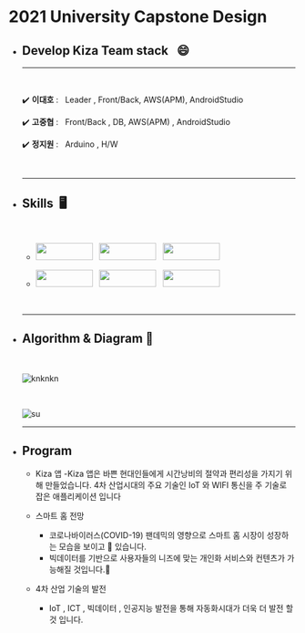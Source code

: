 <!-- Heading -->
# 2021 University Capstone Design 

<!-- Heading -->
<!-- Bullet list -->
* ## Develop **Kiza** Team stack &nbsp; 😄
  ---
  <!-- BUllet list -->
  <br>

  ✔️ **이대호** : &nbsp; Leader , Front/Back, AWS(APM), AndroidStudio
  
  ✔️ **고중협** : &nbsp; Front/Back , DB, AWS(APM) , AndroidStudio

  ✔️ **정지원** : &nbsp; Arduino , H/W  

  <br>
  <hr>
* ## **Skills** &nbsp;🖥️  
    <br>
    <!-- BUllet list -->

  -  <img src="https://img.shields.io/badge/Android-3DDC84?style=flat-square&logo=Android&logoColor=white" width= "100" height="30"/> &nbsp;  <img src="https://img.shields.io/badge/Amazon AWS-232F3E?style=flat-square&logo=Amazon AWS&logoColor=white" width= "100" height="30"/> &nbsp;
 <img src="https://img.shields.io/badge/Apache-D22128?style=flat-square&logo=Apache&logoColor=white" width= "100" height="30"/> &nbsp;

  -  <img src="https://img.shields.io/badge/PHP-777BB4?style=flat-square&logo=PHP&logoColor=white" width= "100" height="30"/> &nbsp;
    <img src="https://img.shields.io/badge/MySQL-4479A1?style=flat-square&logo=MySQL&logoColor=white" width= "100" height="30"/> &nbsp;
     <img src="https://img.shields.io/badge/Arduino-80979D?style=flat-square&logo=Arduino&logoColor=white" width= "100" height="30"/> &nbsp;

  <br> 
    <hr>
    
    <!-- Bullet list -->
* ## **Algorithm & Diagram**  📄          
  <br>

     ![knknkn](https://user-images.githubusercontent.com/80689135/147905078-df13c9cf-c066-42fc-a89f-5023ab9b79d2.png)
     
     <br>

     ![su](https://user-images.githubusercontent.com/80689135/147906090-dd82f943-d2ff-4333-b6ba-be212412da7c.png)

    <hr>

<!-- Bullet list -->

* ## **Program**

    - Kiza 앱
	-Kiza 앱은 바쁜 현대인들에게 시간낭비의 절약과 편리성을 가지기 위해 만들었습니다. 
	4차 산업시대의 주요 기술인 IoT 와 WIFI 통신을 주 기술로 잡은 애플리케이션 입니다  

  - 스마트 홈 전망
	- 코로나바이러스(COVID-19) 팬데믹의 영향으로 스마트 홈 시장이 성장하는 모습을 보이고 	  있습니다. 
	- 빅데이터를 기반으로 사용자들의 니즈에 맞는 개인화 서비스와 컨텐츠가 가능해질 것입니다.
  - 4차 산업 기술의 발전
	- IoT , ICT , 빅데이터 , 인공지능 발전을 통해 자동화시대가 더욱 더 발전 할 것 입니다.

  
    
    

